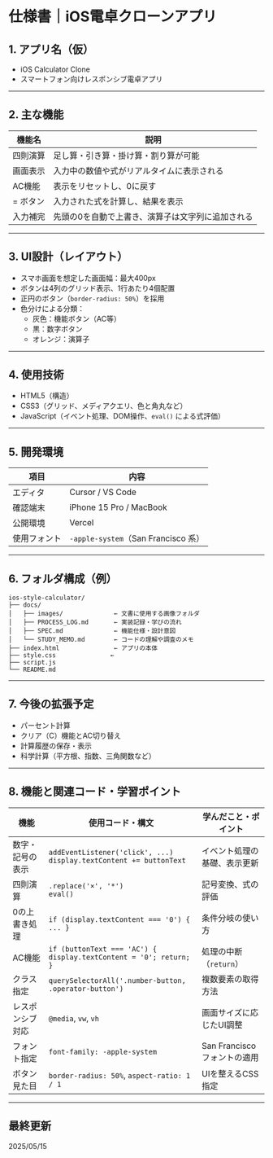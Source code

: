 # 仕様書｜iOS電卓クローンアプリ

## 1. アプリ名（仮）
- iOS Calculator Clone
- スマートフォン向けレスポンシブ電卓アプリ

---

## 2. 主な機能

| 機能名 | 説明 |
|--------|------|
| 四則演算 | 足し算・引き算・掛け算・割り算が可能 |
| 画面表示 | 入力中の数値や式がリアルタイムに表示される |
| AC機能 | 表示をリセットし、0に戻す |
| = ボタン | 入力された式を計算し、結果を表示 |
| 入力補完 | 先頭の0を自動で上書き、演算子は文字列に追加される |

---

## 3. UI設計（レイアウト）

- スマホ画面を想定した画面幅：最大400px
- ボタンは4列のグリッド表示、1行あたり4個配置
- 正円のボタン（`border-radius: 50%`）を採用
- 色分けによる分類：
  - 灰色：機能ボタン（AC等）
  - 黒：数字ボタン
  - オレンジ：演算子

---

## 4. 使用技術

- HTML5（構造）
- CSS3（グリッド、メディアクエリ、色と角丸など）
- JavaScript（イベント処理、DOM操作、`eval()` による式評価）

---

## 5. 開発環境

| 項目 | 内容 |
|------|------|
| エディタ | Cursor / VS Code |
| 確認端末 | iPhone 15 Pro / MacBook |
| 公開環境 | Vercel |
| 使用フォント | `-apple-system`（San Francisco 系） |

---

## 6. フォルダ構成（例）

```
ios-style-calculator/
├── docs/
│   ├── images/              ← 文書に使用する画像フォルダ
│   ├── PROCESS_LOG.md       ← 実装記録・学びの流れ
│   ├── SPEC.md              ← 機能仕様・設計意図
│   └── STUDY_MEMO.md        ← コードの理解や調査のメモ
├── index.html               ← アプリの本体
├── style.css               ←
├── script.js
└── README.md 

```

---

## 7. 今後の拡張予定

- パーセント計算
- クリア（C）機能とAC切り替え
- 計算履歴の保存・表示
- 科学計算（平方根、指数、三角関数など）

---

## 8. 機能と関連コード・学習ポイント

| 機能 | 使用コード・構文 | 学んだこと・ポイント |
|------|------------------|------------------------|
| 数字・記号の表示 | `addEventListener('click', ...)`<br>`display.textContent += buttonText` | イベント処理の基礎、表示更新 |
| 四則演算 | `.replace('×', '*')`<br>`eval()` | 記号変換、式の評価 |
| 0の上書き処理 | `if (display.textContent === '0') { ... }` | 条件分岐の使い方 |
| AC機能 | `if (buttonText === 'AC') { display.textContent = '0'; return; }` | 処理の中断（`return`） |
| クラス指定 | `querySelectorAll('.number-button, .operator-button')` | 複数要素の取得方法 |
| レスポンシブ対応 | `@media`, `vw`, `vh` | 画面サイズに応じたUI調整 |
| フォント指定 | `font-family: -apple-system` | San Francisco フォントの適用 |
| ボタン見た目 | `border-radius: 50%`, `aspect-ratio: 1 / 1` | UIを整えるCSS指定 |

---

## 最終更新
2025/05/15
